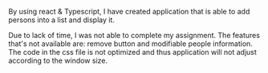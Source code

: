 By using react & Typescript, I have created application that is able to add persons into a list and display it. 

Due to lack of time, I was not able to complete my assignment. The features that's not available are: remove button and modifiable people information. The code in the css file is not optimized and thus application will not adjust according to the window size.